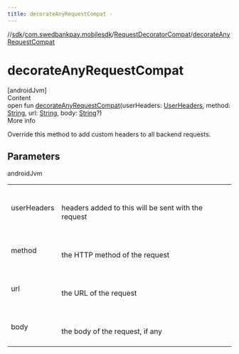 ```yaml
---
title: decorateAnyRequestCompat -
---
```

//[sdk](../../../index)/[com.swedbankpay.mobilesdk](../index)/[RequestDecoratorCompat](index)/[decorateAnyRequestCompat](decorate-any-request-compat)



# decorateAnyRequestCompat  
[androidJvm]  
Content  
open fun [decorateAnyRequestCompat](decorate-any-request-compat)(userHeaders: [UserHeaders](../-user-headers/index), method: [String](https://kotlinlang.org/api/latest/jvm/stdlib/kotlin/-string/index.html), url: [String](https://kotlinlang.org/api/latest/jvm/stdlib/kotlin/-string/index.html), body: [String](https://kotlinlang.org/api/latest/jvm/stdlib/kotlin/-string/index.html)?)  
More info  


Override this method to add custom headers to all backend requests.



## Parameters  
  
androidJvm  
  
| | |
|---|---|
| <a name="com.swedbankpay.mobilesdk/RequestDecoratorCompat/decorateAnyRequestCompat/#com.swedbankpay.mobilesdk.UserHeaders#kotlin.String#kotlin.String#kotlin.String?/PointingToDeclaration/"></a>userHeaders| <a name="com.swedbankpay.mobilesdk/RequestDecoratorCompat/decorateAnyRequestCompat/#com.swedbankpay.mobilesdk.UserHeaders#kotlin.String#kotlin.String#kotlin.String?/PointingToDeclaration/"></a><br><br>headers added to this will be sent with the request<br><br>|
| <a name="com.swedbankpay.mobilesdk/RequestDecoratorCompat/decorateAnyRequestCompat/#com.swedbankpay.mobilesdk.UserHeaders#kotlin.String#kotlin.String#kotlin.String?/PointingToDeclaration/"></a>method| <a name="com.swedbankpay.mobilesdk/RequestDecoratorCompat/decorateAnyRequestCompat/#com.swedbankpay.mobilesdk.UserHeaders#kotlin.String#kotlin.String#kotlin.String?/PointingToDeclaration/"></a><br><br>the HTTP method of the request<br><br>|
| <a name="com.swedbankpay.mobilesdk/RequestDecoratorCompat/decorateAnyRequestCompat/#com.swedbankpay.mobilesdk.UserHeaders#kotlin.String#kotlin.String#kotlin.String?/PointingToDeclaration/"></a>url| <a name="com.swedbankpay.mobilesdk/RequestDecoratorCompat/decorateAnyRequestCompat/#com.swedbankpay.mobilesdk.UserHeaders#kotlin.String#kotlin.String#kotlin.String?/PointingToDeclaration/"></a><br><br>the URL of the request<br><br>|
| <a name="com.swedbankpay.mobilesdk/RequestDecoratorCompat/decorateAnyRequestCompat/#com.swedbankpay.mobilesdk.UserHeaders#kotlin.String#kotlin.String#kotlin.String?/PointingToDeclaration/"></a>body| <a name="com.swedbankpay.mobilesdk/RequestDecoratorCompat/decorateAnyRequestCompat/#com.swedbankpay.mobilesdk.UserHeaders#kotlin.String#kotlin.String#kotlin.String?/PointingToDeclaration/"></a><br><br>the body of the request, if any<br><br>|
  
  



